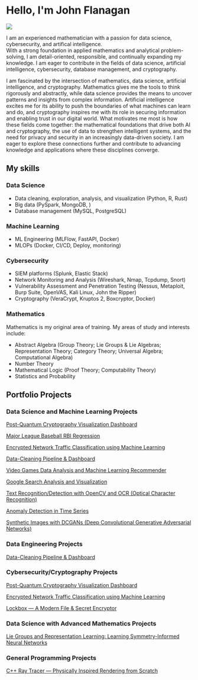 # Hello, I'm John Flanagan
<a href="https://linkedin.com"><img src="https://img.shields.io/badge/-LinkedIn-0072b1?&style=for-the-badge&logo=linkedin&logoColor=white" /></a>


I am an experienced mathematician with a passion for data science, cybersecurity, and artifical intelligence.<br>
With a strong foundation in applied mathematics and analytical problem-solving, I am detail-oriented, responsible, and continually expanding my knowledge. I am eager to contribute in the fields of data science, artificial intelligence, cybersecurity, database management, and cryptography. <br>


I am fascinated by the intersection of mathematics, data science, artificial intelligence, and cryptography. Mathematics gives me the tools to think rigorously and abstractly, while data science provides the means to uncover patterns and insights from complex information. Artificial intelligence excites me for its ability to push the boundaries of what machines can learn and do, and cryptography inspires me with its role in securing information and enabling trust in our digital world. What motivates me most is how these fields come together: the mathematical foundations that drive both AI and cryptography, the use of data to strengthen intelligent systems, and the need for privacy and security in an increasingly data-driven society. I am eager to explore these connections further and contribute to advancing knowledge and applications where these disciplines converge.


## My skills
### Data Science
* Data cleaning, exploration, analysis, and visualization (Python, R, Rust) <br>
* Big data (PySpark, MongoDB, ) <br>
* Database management (MySQL, PostgreSQL) <br>

### Machine Learning
* ML Engineering (MLFlow, FastAPI, Docker)  <br>
* MLOPs (Docker, CI/CD, Deploy, monitoring)  <br>

### Cybersecurity
*  SIEM platforms (Splunk, Elastic Stack) <br>
*  Network Monitoring and Analysis (Wireshark, Nmap, Tcpdump, Snort) <br>
* Vulnerability Assessment and Penetration Testing (Nessus, Metaploit, Burp Suite, OpenVAS, Kali Linux, John the Ripper) <br>
* Cryptography (VeraCrypt, Kruptos 2, Boxcryptor, Docker) <br>

### Mathematics
Mathematics is my original area of training. My areas of study and interests include: <br>
*  Abstract Algebra (Group Theory; Lie Groups & Lie Algebras; Representation Theory; Category Theory; Universal Algebra; Computational Algebra)<br>
*  Number Theory <br>
*  Mathematical Logic (Proof Theory; Computability Theory) <br>
*  Statistics and Probability <br>


## **Portfolio Projects**

### **Data Science and Machine Learning Projects**

[Post-Quantum Cryptography Visualization Dashboard](https://github.com/jpf905/Post-Quantum-Cryptography-Visualization-Dashboard)<br>

[Major League Baseball RBI Regression](https://github.com/jpf905/MLB-RBI-Prediction-using-Linear-Regression)<br>

[Encrypted Network Traffic Classification using Machine Learning](https://github.com/jpf905/Encrypted-Traffic-Classification-using-Machine-Learning/blob/main/README.md) <br>

[Data-Cleaning Pipeline & Dashboard](https://github.com/jpf905/Data-Cleaning-Project?tab=readme-ov-file) <br>

[Video Games Data Analysis and Machine Learning Recommender](https://github.com/jpf905/Video_games_data_analysis_ML) <br>

[Google Search Analysis and Visualization](https://github.com/jpf905/Google-Search-Analysis-and-Visualization) <br>

[Text Recognition/Detection with OpenCV and OCR (Optical Character Recognition)](https://github.com/jpf905/Text-Recognition-Detection-with-OpenCV-and-OCR) <br>

[Anomaly Detection in Time Series](https://github.com/jpf905/Anomaly-Detection-in-Time-Series) <br>

[Synthetic Images with DCGANs (Deep Convolutional Generative Adversarial Networks)](https://github.com/jpf905/Synthetic_Images_with_DCGANs) <br>

### **Data Engineering Projects**
[Data-Cleaning Pipeline & Dashboard](https://github.com/jpf905/Data-Cleaning-Project?tab=readme-ov-file) <br>

### **Cybersecurity/Cryptography Projects**
[Post-Quantum Cryptography Visualization Dashboard](https://github.com/jpf905/Post-Quantum-Cryptography-Visualization-Dashboard) <br>

[Encrypted Network Traffic Classification using Machine Learning](https://github.com/jpf905/Encrypted-Traffic-Classification-using-Machine-Learning/blob/main/README.md) <br>

[Lockbox — A Modern File & Secret Encryptor](https://github.com/jpf905/Lockbox-A-Modern-File-Secret-Encryptor)<br>

### **Data Science with Advanced Mathematics Projects**
[Lie Groups and Representation Learning: Learning Symmetry-Informed Neural Networks](https://github.com/jpf905/Lie-Groups-and-Representation-Learning) <br>


### **General Programming Projects**
[C++ Ray Tracer — Physically Inspired Rendering from Scratch](https://github.com/jpf905/Ray-Tracer-CPP)





